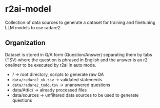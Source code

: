 # r2ai-model

Collection of data sources to generate a dataset for training and finetuning LLM models to use radare2.

## Organization

Dataset is stored in Q/A form (Question/Answer) separating them by tabs (TSV) where the question is phrased in English and the answer is an r2 oneliner to be executed by r2ai in auto mode.

* / -> root directory, scripts to generate raw QA
* `data/radare2_ok.tsv` -> validated statements
* `data/radare2_todo.tsv` -> unanswered questions
* data/Attic/ -> already processed files
* data/sources -> unfiltered data sources to be used to generate questions
